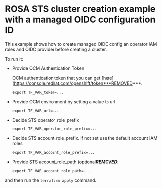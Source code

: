 # ROSA STS cluster creation example with a managed OIDC configuration ID

This example shows how to create managed OIDC config an operator IAM roles and OIDC provider before creating a cluster.

To run it:

* Provide OCM Authentication Token

    OCM authentication token that you can get [here](https://console.redhat.com/openshift/token***REMOVED***.

    ```
    export TF_VAR_token=...
    ```

* Provide OCM environment by setting a value to url

    ```
    export TF_VAR_url=...
    ```

* Decide STS operator_role_prefix

    ```
    export TF_VAR_operator_role_prefix=...
    ```

* Decide STS account_role_prefix. if not set use the default account IAM roles
    
    ```
    export TF_VAR_account_role_prefix=...
    ```

* Provide STS account_role_path (optional***REMOVED***:
    ```
    export TF_VAR_account_role_path=...
    ```

and then run the `terraform apply` command.
